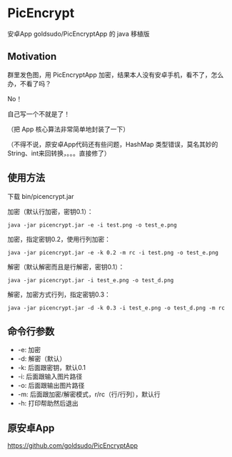 # PicEncrypt
安卓App goldsudo/PicEncryptApp 的 java 移植版

## Motivation
群里发色图，用 PicEncryptApp 加密，结果本人没有安卓手机，看不了，怎么办，不看了吗？

No！

自己写一个不就是了！

（把 App 核心算法非常简单地封装了一下）

（不得不说，原安卓App代码还有些问题，HashMap 类型错误，莫名其妙的String、int来回转换，。。。直接修了）

## 使用方法
下载 bin/picencrypt.jar

加密（默认行加密，密钥0.1）：
``` shell
java -jar picencrypt.jar -e -i test.png -o test_e.png
```

加密，指定密钥0.2，使用行列加密：
``` shell
java -jar picencrypt.jar -e -k 0.2 -m rc -i test.png -o test_e.png
```

解密（默认解密而且是行解密，密钥0.1）：
``` shell
java -jar picencrypt.jar -i test_e.png -o test_d.png
```

解密，加密方式行列，指定密钥0.3：
``` shell
java -jar picencrypt.jar -d -k 0.3 -i test_e.png -o test_d.png -m rc
```

## 命令行参数
* -e: 加密
* -d: 解密（默认）
* -k: 后面跟密钥，默认0.1
* -i: 后面跟输入图片路径
* -o: 后面跟输出图片路径
* -m: 后面跟加密/解密模式，r/rc（行/行列），默认行
* -h: 打印帮助然后退出

## 原安卓App

https://github.com/goldsudo/PicEncryptApp

